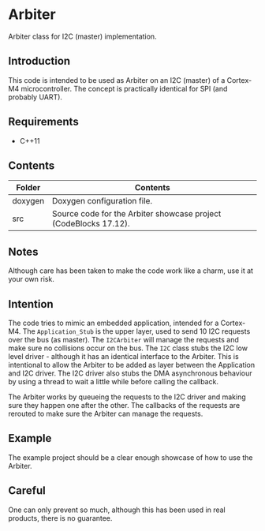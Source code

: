 # Arbiter
Arbiter class for I2C (master) implementation.

## Introduction
This code is intended to be used as Arbiter on an I2C (master) of a Cortex-M4 microcontroller. The concept is practically identical for SPI (and probably UART).

## Requirements
- C++11

## Contents
| Folder | Contents |
| ------ | -------- |
| doxygen | Doxygen configuration file. |
| src | Source code for the Arbiter showcase project (CodeBlocks 17.12). |

## Notes
Although care has been taken to make the code work like a charm, use it at your own risk.

## Intention
The code tries to mimic an embedded application, intended for a Cortex-M4. The `Application_Stub` is the upper layer, used to send 10 I2C requests over the bus (as master). The `I2CArbiter` will manage the requests and make sure no collisions occur on the bus. The `I2C` class stubs the I2C low level driver - although it has an identical interface to the Arbiter. This is intentional to allow the Arbiter to be added as layer between the Application and I2C driver. The I2C driver also stubs the DMA asynchronous behaviour by using a thread to wait a little while before calling the callback.

The Arbiter works by queueing the requests to the I2C driver and making sure they happen one after the other. The callbacks of the requests are rerouted to make sure the Arbiter can manage the requests.

## Example
The example project should be a clear enough showcase of how to use the Arbiter.

## Careful
One can only prevent so much, although this has been used in real products, there is no guarantee.